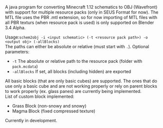A java program for converting Minecraft 1.12 schematics to OBJ (Wavefront)
with support for multiple resource packs (only in SEUS Format for now). The MTL file uses
the PBR .mtl extension, so for now importing of MTL files with all PBR texturs (when resource pack is used) is only supported
on Blender 3.4 Alpha.

Usage:`schem2obj -i <input schematic> (-t <resource pack path>) -o <output obj> (-allBlocks)`
<br>The paths can either be absolute or relative (must start with `.`).
Optional parameters:<br>
- `-t` The absolute or relative path to the resource pack (folder with `pack.mcdata`)
- `-allBlocks` If set, all blocks (including hidden) are exported

All basic blocks (that are only basic cubes) are supported. The ones that do use only a basic cube and are not working properly or rely on parent blocks to work properly (ex. glass panes) are currently being implemented. 
<br>List of custom block implemented:
- Grass Block (non-snowy and snowy)
- Magma Block (fixed compressed texture)

Currently in development.